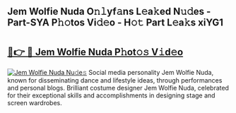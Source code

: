 ## Jem Wolfie Nuda O𝚗𝚕yf𝚊ns L𝚎a𝚔ed N𝚞𝚍es - Part-SYA P𝚑𝚘tos Vi𝚍𝚎o - H𝚘𝚝 Part L𝚎a𝚔s xiYG1

# <h2><a href="http://kf45s2.oniu.top/?m=Jem+Wolfie+Nuda">🔗👉 🔴 Jem Wolfie Nuda P𝚑ot𝚘𝚜 V𝚒d𝚎o</a></h2>

[![Jem Wolfie Nuda Nu𝚍e𝚜](https://i.imgur.com/0qMVB7G.gif)](http://kf45s2.oniu.top/?m=Jem+Wolfie+Nuda)
Social media personality Jem Wolfie Nuda, known for disseminating dance and lifestyle ideas, through performances and personal blogs. Brilliant costume designer Jem Wolfie Nuda, celebrated for their exceptional skills and accomplishments in designing stage and screen wardrobes.  
